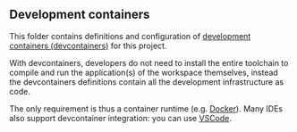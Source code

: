 ## Development containers

This folder contains definitions and configuration of [development containers (devcontainers)](https://containers.dev/) for this project.

With devcontainers, developers do not need to install the entire toolchain to compile and run the application(s) of the workspace themselves, instead the devcontainers definitions contain all the development infrastructure as code.

The only requirement is thus a container runtime (e.g. [Docker](https://docs.docker.com/)). Many IDEs also support devcontainer integration: you can use [VSCode](https://code.visualstudio.com/).